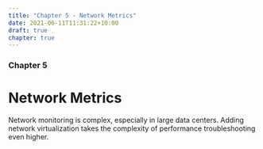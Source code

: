 ```yaml
---
title: "Chapter 5 - Network Metrics"
date: 2021-06-11T11:31:22+10:00
draft: true
chapter: true
---
```


### Chapter 5
# Network Metrics

Network monitoring is complex, especially in large data centers. Adding network virtualization takes the complexity of performance troubleshooting even higher.